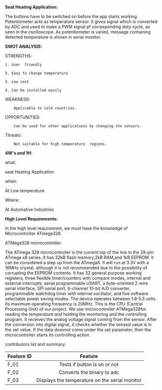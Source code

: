 **Seat Heating Application:**


The buttons have to be switched on before the app starts working. Potentiometer acts as temperature sensor.
It gives signal which is converted by ADC and used to make a PWM signal pf corresponding duty cycle, as seen in the oscilloscope.
As potentiometer is varied, message containing detected temperature is shown in serial monitor.

**SWOT ANALYSIS:**
   
STRENGTHS:

	1. User  friendly
	
	2. Easy to change temperature
	
	3. Low cost
	
	4. Can be installed easily
  
WEAKNESS:

        Applicable to cold countries.
    
OPPORTUNITIES:

        Can be used for other applications by changing the sensors.
     
Threats:

        Not suitable for high temperature  regions.
     
  
**4W's and 1H:**

what:

seat Heating Application

when:

At Low temperature

Where:

At Automative Industries

**High Level Requirements:**

In the high level requirement, we must have the knowledge of Microcontroller ATmega328.

ATMega328 microcontroller: 

The ATmega 328 microcontroller is the current top of the line in the 28-pin ATmega x8 series. It has 32kB flash memory,2kB RAM,and 1kB
EEPROM. It can be considered a step up from the ATmega8. It will run at 3.3V with a 16MHz crystal, although it is not recommended due 
to the possibility of corrupting the EEPROM contents. It has 32 general purpose working registers, three flexible timer/counters with 
compare modes, internal and external interrupts, serial programmable USART, a byte-oriented 2-wire serial interface, SPI serial port, 
6-channel 10-bit A/D converter, programmable watchdog timer with internal oscillator, and five software selectable power saving modes. 
The device operates between 1.8-5.5 volts. Its maximum operating frequency is 20MHz. This is the CPU (Central Processing Unit) of our 
project. We use microcontroller ATMega328for reading the temperature and holding the monitoring and the controlling program. It receives 
the analog voltage signal coming from the sensor. After the conversion into digital signal, it checks whether the sensed value is in the 
set value. If the data doesnot come under the set parameter, then the microcontroller starts its controlling action.

contributors list and summary:

|Feature ID |   Feature|
|-----------|:-----------:|
|F_01 |	Tests if button is on or not|
|F_02 |	Converts the binary to adc |
|F_03 |	Displays the temperature on the serial monitor|







